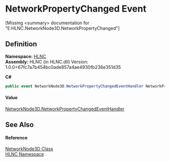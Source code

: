 # NetworkPropertyChanged Event


\[Missing &lt;summary&gt; documentation for "E:HLNC.NetworkNode3D.NetworkPropertyChanged"\]



## Definition
**Namespace:** <a href="N_HLNC">HLNC</a>  
**Assembly:** HLNC (in HLNC.dll) Version: 1.0.0+67fc7a7b454bc0ade857a4ae4930fb238e351d35

**C#**
``` C#
public event NetworkNode3D.NetworkPropertyChangedEventHandler NetworkPropertyChanged
```



#### Value
<a href="T_HLNC_NetworkNode3D_NetworkPropertyChangedEventHandler">NetworkNode3D.NetworkPropertyChangedEventHandler</a>

## See Also


#### Reference
<a href="T_HLNC_NetworkNode3D">NetworkNode3D Class</a>  
<a href="N_HLNC">HLNC Namespace</a>  

